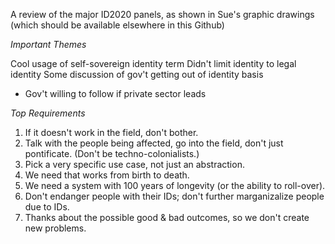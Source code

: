 A review of the major ID2020 panels, as shown in Sue's graphic drawings (which should be available elsewhere in this Github)

*Important Themes*

Cool usage of self-sovereign identity term
Didn't limit identity to legal identity
Some discussion of gov't getting out of identity basis
- Gov't willing to follow if private sector leads

*Top Requirements*

1. If it doesn't work in the field, don't bother.
2. Talk with the people being affected, go into the field, don't just pontificate. (Don't be techno-colonialists.)
3. Pick a very specific use case, not just an abstraction.
4. We need that works from birth to death.
5. We need a system with 100 years of longevity (or the ability to roll-over).
6. Don't endanger people with their IDs; don't further marganizalize people due to IDs.
7. Thanks about the possible good & bad outcomes, so we don't create new problems.
